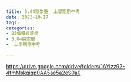```yaml
---
title: 5.04蔡崇聖_ 上學期期中考
date: 2023-10-17
tags: 
categories:
- 05個體經濟學
- 5.04蔡崇聖
-  上學期期中考

---
```

https://drive.google.com/drive/folders/1AYizz92-4fmMskqiqp0AA5ae5a2eS0a0
